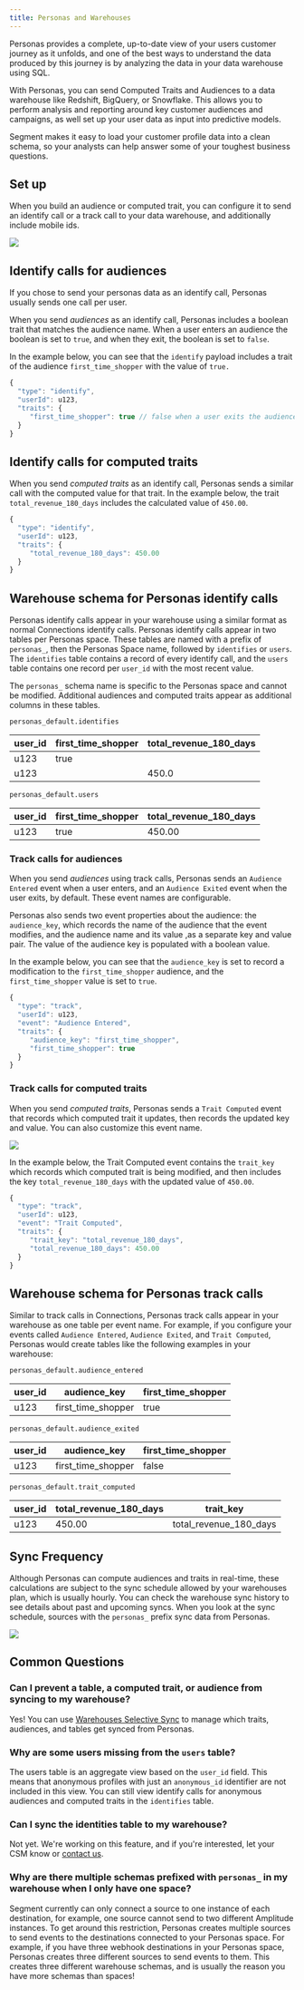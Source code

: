 ```yaml
---
title: Personas and Warehouses
---
```


Personas provides a complete, up-to-date view of your users customer journey as it unfolds, and one of the best ways to understand the data produced by this journey is by analyzing the data in your data warehouse using SQL.

With Personas, you can send Computed Traits and Audiences to a data warehouse like Redshift, BigQuery, or Snowflake. This allows you to perform analysis and reporting around key customer audiences and campaigns, as well set up your user data as input into predictive models.

Segment makes it easy to load your customer profile data into a clean schema, so your analysts can help answer some of your toughest business questions.

## Set up

When you build an audience or computed trait, you can configure it to send an identify call or a track call to your data warehouse, and additionally include mobile ids.

![](images/warehouse1.png)

## Identify calls for audiences

If you chose to send your personas data as an identify call, Personas usually sends one call per user.

When you send _audiences_ as an identify call, Personas includes a boolean trait that matches the audience name. When a user enters an audience the boolean is set to `true`, and when they exit, the boolean is set to `false`.

In the example below, you can see that the `identify` payload includes a trait of the audience `first_time_shopper` with the value of `true.`

```js
{
  "type": "identify",
  "userId": u123,
  "traits": {
     "first_time_shopper": true // false when a user exits the audience
  }
}
```

## Identify calls for computed traits

When you send _computed traits_ as an identify call, Personas sends a similar call with the computed value for that trait. In the example below, the trait `total_revenue_180_days` includes the calculated value of `450.00`.

```js
{
  "type": "identify",
  "userId": u123,
  "traits": {
     "total_revenue_180_days": 450.00
  }
}
```

## Warehouse schema for Personas identify calls

Personas identify calls appear in your warehouse using a similar format as normal Connections identify calls. Personas identify calls appear in two tables per Personas space. These tables are named with a prefix of `personas_`, then the Personas Space name, followed by `identifies` or `users`. The `identifies` table contains a record of every identify call, and the `users` table contains one record per `user_id` with the most recent value.

The `personas_` schema name is specific to the Personas space and cannot be modified. Additional audiences and computed traits appear as additional columns in these tables.

`personas_default.identifies`

| user_id | first_time_shopper | total_revenue_180_days |
| ------- | ------------------ | ---------------------- |
| u123    | true               |                        |
| u123    |                    | 450.0                  |

`personas_default.users`

| user_id | first_time_shopper | total_revenue_180_days |
| ------- | ------------------ | ---------------------- |
| u123    | true               | 450.00                 |

### Track calls for audiences

When you send _audiences_ using track calls, Personas sends an `Audience Entered` event when a user enters, and an `Audience Exited` event when the user exits, by default. These event names are configurable.

Personas also sends two event properties about the audience: the `audience_key`, which records the name of the audience that the event modifies, and the audience name and its value ,as a separate key and value pair. The value of the audience key is populated with a boolean value.

In the example below, you can see that the `audience_key` is set to record a modification to the  `first_time_shopper` audience, and the `first_time_shopper` value is set to `true`.

```js
{
  "type": "track",
  "userId": u123,
  "event": "Audience Entered",
  "traits": {
     "audience_key": "first_time_shopper",
     "first_time_shopper": true
  }
}
```

### Track calls for computed traits

When you send _computed traits_, Personas sends a `Trait Computed` event that records which computed trait it updates, then records the updated key and value. You can also customize this event name.

![](images/warehouse2.png)

In the example below, the Trait Computed event contains the `trait_key` which records which computed trait is being modified, and then includes the key `total_revenue_180_days` with the updated value of `450.00`.

```js
{
  "type": "track",
  "userId": u123,
  "event": "Trait Computed",
  "traits": {
     "trait_key": "total_revenue_180_days",
     "total_revenue_180_days": 450.00
  }
}
```

## Warehouse schema for Personas track calls

Similar to track calls in Connections, Personas track calls appear in your warehouse as one table per event name. For example, if you configure your events called `Audience Entered`, `Audience Exited`, and `Trait Computed`, Personas would create tables like the following examples in your warehouse:

`personas_default.audience_entered`

| user_id | audience_key       | first_time_shopper |
| ------- | ------------------ | ------------------ |
| u123    | first_time_shopper | true               |

`personas_default.audience_exited`

| user_id | audience_key       | first_time_shopper |
| ------- | ------------------ | ------------------ |
| u123    | first_time_shopper | false              |

`personas_default.trait_computed`

| user_id | total_revenue_180_days | trait_key              |
| ------- | ---------------------- | ---------------------- |
| u123    | 450.00                 | total_revenue_180_days |

## Sync Frequency

Although Personas can compute audiences and traits in real-time, these calculations are subject to the sync schedule allowed by your warehouses plan, which is usually hourly. You can check the warehouse sync history to see details about past and upcoming syncs. When you look at the sync schedule, sources with the `personas_` prefix sync data from Personas.

![](images/warehouse3.png)


## Common Questions

### Can I prevent a table, a computed trait, or audience from syncing to my warehouse?

Yes! You can use [Warehouses Selective Sync](/docs/connections/storage/warehouses/faq/#can-i-control-what-data-is-sent-to-my-warehouse/) to manage which traits, audiences, and tables get synced from Personas.

### Why are some users missing from the `users` table?

The users table is an aggregate view based on the `user_id` field. This means that anonymous profiles with just an `anonymous_id` identifier are not included in this view. You can still view identify calls for anonymous audiences and computed traits in the `identifies` table.

### Can I sync the identities table to my warehouse?

Not yet. We're working on this feature, and if you're interested, let your CSM know or [contact us](https://segment.com/help/contact/).

### Why are there multiple schemas prefixed with `personas_` in my warehouse when I only have one space?

Segment currently can only connect a source to one instance of each destination, for example, one source cannot send to two different Amplitude instances. To get around this restriction, Personas creates multiple sources to send events to the destinations connected to your Personas space. 
For example, if you have three webhook destinations in your Personas space, Personas creates three different sources to send events to them. This creates three different warehouse schemas, and is usually the reason you have more schemas than spaces!
